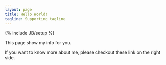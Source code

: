 ```yaml
---
layout: page
title: Hello World!
tagline: Supporting tagline
---
```

{% include JB/setup %}

This page show my info for you.


If you want to know more about me, please checkout these link on the right side.
